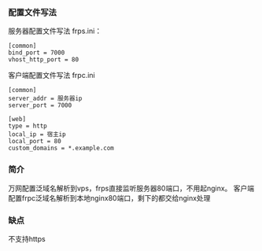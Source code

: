 ### 配置文件写法

服务器配置文件写法 frps.ini：
```shell
[common]
bind_port = 7000
vhost_http_port = 80
```

客户端配置文件写法 frpc.ini
```shell
[common]
server_addr = 服务器ip
server_port = 7000

[web]
type = http
local_ip = 宿主ip
local_port = 80
custom_domains = *.example.com
```

### 简介
万网配置泛域名解析到vps，frps直接监听服务器80端口，不用起nginx。
客户端配置frpc泛域名解析到本地nginx80端口，剩下的都交给nginx处理

### 缺点
不支持https
